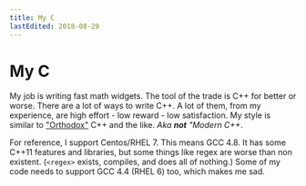 ```yaml
---
title: My C
lastEdited: 2018-08-29
---
```


# My C
My job is writing fast math widgets. The tool of the trade is C++ for better or worse. There are a lot of ways to write C++. A lot of them, from my experience, are high effort - low reward - low satisfaction. My style is similar to ["Orthodox"](https://gist.github.com/bkaradzic/2e39896bc7d8c34e042b#any-other-similar-ideas) C++ and the like. *Aka **not** "Modern C++*.

For reference, I support Centos/RHEL 7. This means GCC 4.8. It has some C++11 features and libraries, but some things like regex are worse than non existent. (`<regex>` exists, compiles, and does all of nothing.) Some of my code needs to support GCC 4.4 (RHEL 6) too, which makes me sad. 